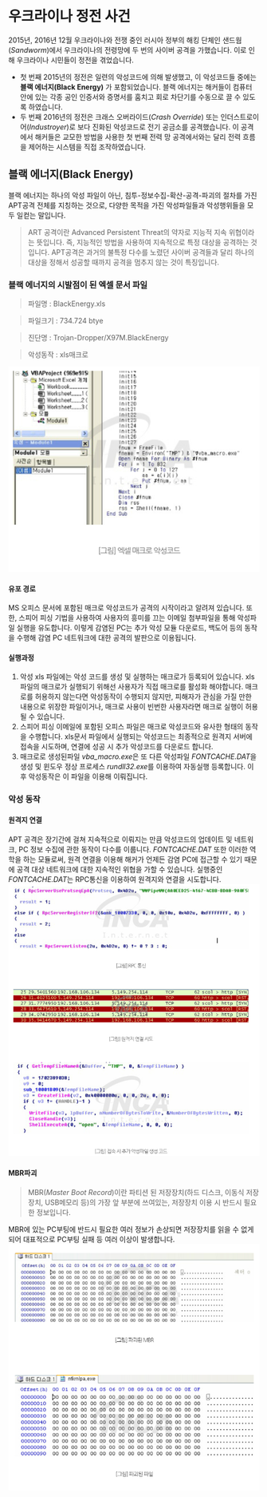 # 우크라이나 정전 사건
2015년, 2016년 12월 우크라이나와 전쟁 중인 러시아 정부의 해킹 단체인 샌드웜(*Sandworm*)에서 우크라이나의 전령망에 두 번의 사이버 공격을 가했습니다. 이로 인해 우크라이나 시민들이 정전을 겪었습니다.
- 첫 번째 2015년의 정전은 일련의 악성코드에 의해 발생했고, 이 악성코드들 중에는 **블랙 에너지(Black Energy)** 가 포함되었습니다. 블랙 에너지는 해커들이 컴퓨터 안에 있는 각종 공인 인증서와 증명서를 훔치고 회로 차단기를 수동으로 끌 수 있도록 하였습니다.
- 두 번째 2016년의 정전은 크래스 오버라이드(*Crash Override*) 또는 인더스트로이어(*Industroyer*)로 보다 진화된 악성코드로 전기 공금소를 공격했습니다. 이 공격에서 해커들은 교모한 방법을 사용한 첫 번째 전력 망 공격에서와는 달리 전력 흐름을 제어하는 시스템을 직접 조작하였습니다.

## **블랙 에너지(Black Energy)**
블랙 에너지는 하나의 악성 파일이 아닌, 침투-정보수집-확산-공격-파괴의 절차를 가진 APT공격 전체를 지칭하는 것으로, 다양한 목적을 가진 악성파일들과 악성행위들을 모두 일컫는 말입니다.
> ART 공격이란 Advanced Persistent Threat의 약자로 지능적 지속 위협이라는 뜻입니다. 즉, 지능적인 방법을 사용하여 지속적으로 특정 대상을 공격하는 것입니다. APT공격은 과거의 불특정 다수를 노렸던 사이버 공격들과 달리 하나의 대상을 정해서 성공할 때까지 공격을 멈추지 않는 것이 특징입니다.
### 블랙 에너지의 시발점이 된 엑셀 문서 파일
> 파일명 : BlackEnergy.xls

> 파일크기 : 734.724 btye

> 진단명 : Trojan-Dropper/X97M.BlackEnergy

> 악성동작 : xls매크로

![s1](s1.PNG)

#### 유포 경로
MS 오피스 문서에 포함된 매크로 악성코드가 공격의 시작이라고 알려져 있습니다. 또한, 스피어 피싱 기법을 사용하여 사용자의 흥미를 끄는 이메일 첨부파일을 통해 악성파일 실행을 유도합니다. 이렇게 감염된 PC는 추가 악성 모듈 다운로드, 백도어 등의 동작을 수행해 감염 PC 네트워크에 대한 공격의 발판으로 이용됩니다.
#### 실행과정
1. 악성 xls 파일에는 악성 코드를 생성 및 실행하는 매크로가 등록되어 있습니다. xls파일의 매크로가 실행되기 위해선 사용자가 직접 매크로를 활성화 해야합니다. 매크로를 허용하지 않는다면 악성동작이 수행되지 않지만, 피해자가 관심을 가질 만한 내용으로 위장한 파일이거나, 매크로 사용이 빈번한 사용자라면 매크로 실행이 허용될 수 있습니다. 
2. 스피어 피싱 이메일에 포함된 오피스 파일은 매크로 악성코드와 유사한 형태의 동작을 수행합니다. xls문서 파일에서 실행되는 악성코드는 최종적으로 원격지 서버에 접속을 시도하며, 연결에 성공 시 추가 악성코드를 다운로드 합니다. 
3. 매크로로 생성된파일 *vba_macro.exe*은 또 다른 악성파일 *FONTCACHE.DAT*을 생성 및 윈도우 정상 프로세스 *rundll32.exe*를 이용하여 자동실행 등록합니다. 이후 악성동작은 이 파일을 이용해 이뤄집니다.
### 악성 동작
#### 원격지 연결
APT 공격은 장기간에 걸쳐 지속적으로 이뤄지는 만큼 악성코드의 업데이트 및 네트워크, PC 정보 수집에 관한 동작이 다수를 이룹니다. *FONTCACHE.DAT* 또한 이러한 역학을 하는 모듈로써, 원격 연결을 이용해 해커가 언제든 감염 PC에 접근할 수 있기 때문에 공격 대상 네트워크에 대한 지속적인 위협을 가할 수 있습니다.
실행중인 *FONTCACHE.DAT*는 RPC통신을 이용하여 원격지와 연결을 시도합니다. 
![s2](s2.PNG)
#### MBR파괴
> MBR(*Master Boot Record*)이란 파티션 된 저장장치(하드 디스크, 이동식 저장장치, USB메모리 등)의 가장 앞 부분에 쓰여있는, 저장장치 이용 시 반드시 필요한 정보입니다. 

MBR에 있는 PC부팅에 반드시 필요한 여러 정보가 손상되면 저장장치를 읽을 수 없게 되어 대표적으로 PC부팅 실패 등 여러 이상이 발생합니다.
![s3](s3.PNG)
